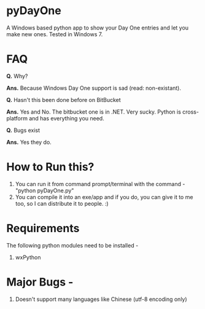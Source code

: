 pyDayOne
========

A Windows based python app to show your Day One entries and let you make new ones. Tested in Windows 7.


FAQ
===

**Q.** Why?

**Ans.** Because Windows Day One support is sad (read: non-existant).

**Q.** Hasn't this been done before on BitBucket

**Ans.** Yes and No. The bitbucket one is in .NET. Very sucky. Python is cross-platform and has everything you need.

**Q.** Bugs exist

**Ans.** Yes they do.


How to Run this?
================

1. You can run it from command prompt/terminal with the command - "python pyDayOne.py"
2. You can compile it into an exe/app and if you do, you can give it to me too, so I can distribute it to people. :)


Requirements
============

The following python modules need to be installed - 
1. wxPython


Major Bugs - 
============

1. Doesn't support many languages like Chinese (utf-8 encoding only)
